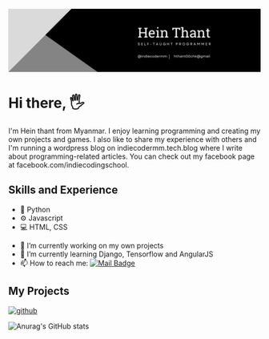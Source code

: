 ![Self-taught Programmer](https://raw.githubusercontent.com/IndieCoderMM/IndieCoderMM/00800a1d7e5761ccedbf70e1996133ef19be988c/profileBanner.png)

# Hi there, 🖐
I'm Hein thant from Myanmar. I enjoy learning programming and creating my own projects and games. I also like to share my experience with others and I'm running a wordpress blog on indiecodermm.tech.blog where I write about programming-related articles. You can check out my facebook page at facebook.com/indiecodingschool. 


## Skills and Experience
* 🐍 Python
* ⚙  Javascript
* 💻 HTML, CSS

- 🔭 I’m currently working on my own projects 
- 🌱 I’m currently learning Django, Tensorflow and AngularJS 
- 📫 How to reach me: [![Mail Badge](https://img.shields.io/badge/-hthant00chk-c0392b?style=flat&labelColor=c0392b&logo=gmail&logoColor=white)](mailto:hthant00chk@gmail.com)

## My Projects


[<img src='https://cdn.jsdelivr.net/npm/simple-icons@3.0.1/icons/github.svg' alt='github' height='40'>](https://github.com/IndieCoderMM)

![Anurag's GitHub stats](https://github-readme-stats.vercel.app/api?username=IndieCoderMM&show_icons=true&theme=radical)
